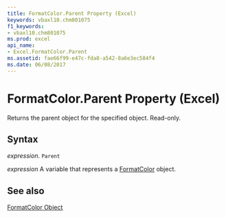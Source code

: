 ```yaml
---
title: FormatColor.Parent Property (Excel)
keywords: vbaxl10.chm801075
f1_keywords:
- vbaxl10.chm801075
ms.prod: excel
api_name:
- Excel.FormatColor.Parent
ms.assetid: fae66f99-e47c-fda8-a542-8a6e3ec584f4
ms.date: 06/08/2017
---
```



# FormatColor.Parent Property (Excel)

Returns the parent object for the specified object. Read-only.


## Syntax

 _expression_. `Parent`

 _expression_ A variable that represents a [FormatColor](./Excel.FormatColor.md) object.


## See also


[FormatColor Object](Excel.FormatColor.md)

